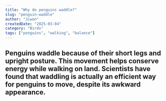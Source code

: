 ```yaml
---
title: "Why do penguins waddle?"
slug: "penguin-waddle"
author: "Jiwon"
createdDate: "2025-03-04"
category: "Birds"
tags: ["penguins", "walking", "balance"]
---
```

Penguins waddle because of their **short legs and upright posture**. This movement helps conserve energy while walking on land. Scientists have found that waddling is actually an efficient way for penguins to move, despite its awkward appearance.
---
